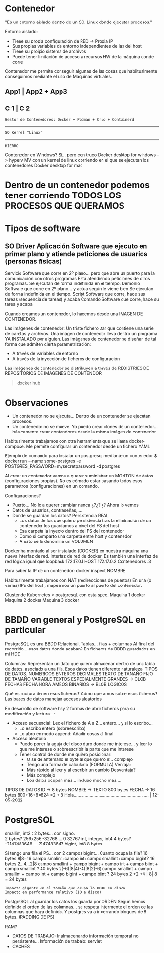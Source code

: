 # Contenedor

"Es un entorno aislado dentro de un SO. Linux donde ejecutar procesos."

Entorno aislado: 
- Tiene su propia configuración de RED -> Propia IP
- Sus propias variables de entorno independientes de las del host
- Tiene su proipio sistema de archivos
- Puede tener limitación de acceso a recursos HW de la máquina donde corre

Contenedor me permite conseguir algunas de las cosas que habiitualmente conseguimos mediante el uso de Maquinas virtuales.

App1     | App2 + App3
--------------------
C 1      | C 2
--------------------
    Gestor de Contenedores: Docker + Podman + Crio + Containerd
--------------------
    SO Kernel "Linux"
--------------------
    HIERRO

Contenedor en Windows? Si... pero con truco
Docker desktop for windows -> hyperv MV con un kernel de linux corriendo en el que se ejecutan los contenedores
Docker desktop for mac

# Dentro de un contenedor podemos tener corriendo TODOS LOS PROCESOS QUE QUERAMOS

# Tipos de software
SO
Driver
Aplicación          Software que ejecuto en primer plano y atiende peticiones de usuarios (personas físicas)
-------------------
Servicio            Software que corre en 2º plano... pero que abre un puerto para la comunicación con otros programas
                    Está atendiendo peticiones de otros programas.
                    Se ejecutan de forma indefinida en el tiempo.
Demonio             Software que corre en 2º plano... y actua según le viene bien
                    Se ejecutan de forma indefinida en el tiempo.
Script              Software que corre, hace sus tareas (secuencia de tareas) y acaba
Comando             Software que corre, hace su tarea y acaba

Cuando creamos un contenedor, lo hacemos desde una IMAGEN DE CONTENEDOR.

Las imágenes de contenedor:
Un triste fichero .tar que contiene una serie de caretas y archivos.
Una imágen de contenedor lleva dentro un programa YA INSTALADO por alguien.
Las imágenes de contenedor se diseñan de tal forma que admiten cierta parametrización:
- A través de variables de entorno
- A través de la inyección de ficheros de configuración

Las imágenes de contenedor se distribuyen a través de REGISTRIES DE REPOSITORIOS DE IMAGENES DE CONTENDOR:
>docker hub

# Observaciones
- Un contenedor no se ejecuta... Dentro de un contenedor se ejecutan procesos.
- Un contenedor no se mueve. Yo puedo crear clones de un contenedor... 
    básicamente crear contendores desde la misma imágen de contenedor
    

Habitualmente trabajamos con otra herramienta que se llama docker-compose.
Me permite configurar un contenedor desde un fichero YAML

Ejemplo de comando para instalar un postgresql mediante un contenedor
$ docker run --name some-postgres -e POSTGRES_PASSWORD=mysecretpassword -d postgres

Al crear un contenedor vamos a querer suministrar un MONTON de datos (configuraciones propias).
No es cómodo estar pasando todos esos parametros (configuraciones) en un comando.

Configuraciones?
- Puerto... No lo a querer cambiar nunca ¿?¿? ¿? Ahora lo vemos
- Datos de usuarios, contraseñas,....
- Donde se guardan los datos? Persistencia REAL
    - Los datos de los que quiero persistencia tras la eliminación de un contenedor los guardamos a nivel del FS del host
    - Esa carpeta la inyecto dentro del FS del contenedor
    - Como si comparto una carpeta entre host y contenedor
    - A esto se le denomina un VOLUMEN

Docker ha montado al ser instalado (DOCKER) en nuestra máquina una nueva interfaz de red.
Interfaz de red de docker: Es también una interfaz de red lógica igual que loopback
    172.17.0.1 HOST
    172.17.0.2  Contenedores
            .3

Para saber la IP de un contenedor: 
docker inspect NOMBRE

Habitualmente trabajamos con NAT (redirecciones de puertos)
En una (o varias) IPs del host , mapeamos un puerto al puerto del contenedor:


Cluster de Kubernetes < postgresql. con esta spec.
Maquina 1
    docker
Maquina 2
    docker
Maquina 3
    docker
    
    
# BBDD en general y PostgreSQL en particular

PostgreSQL  es una BBDD Relacional. 
Tablas... filas + columnas
Al final del recorrido... esos datos donde acaban? En ficheros de BBDD guardados en mi HDD

Columnas: Representan un dato que quiero almacenar dentro de una tabla de datos, asociado a una fila.
Esos datos tienen diferente naturaleza: TIPOS DE DATOS.
NUMERICOS
    ENTEROS
    DECIMALES
TEXTO
    DE TANAÑO FIJO
    DE TAMAÑO VARIABLE
    TEXTOS ESPECIALMENTE GRANDES -> CLOB
FECHAS
    FECHA
    HORA
    AMBOS
BINARIOS -> BLOB
LOGICOS

Qué estructura tienen esos ficheros? Cómo operamos sobre esos ficheros?
Las bases de datos manejan accesos aleatorios

En desarrollo de software hay 2 formas de abrir ficheros para su modificación y lectura...:
- Acceso secuencial: Leo el fichero de A a Z... entero... y si lo escribo...
    - Lo escribo entero (sobreescribo)
    - Lo abro en modo append: Añadir cosas al final
- Acceso aleatorio
    - Puedo poner la aguja del disco duro donde me interese... y leer lo que me interese o sobreescribir la parte que me interese
    - Tener control de donde me quiero posicionar:
        - O se de antemano el byte al que quiero ir... complejo 
        - Tengo una forma de calcularlo (FORMULA)
    Ventaja:
        - Más rápido al leer y al escribir un cambio
    Desventaja?
        - Más complejo
        - Los datos ocupan más... incluso mucho más....

TIPOS DE DATOS
ID -> 8 bytes
NOMBRE -> TEXTO 800 bytes
FECHA -> 16 bytes
800+16+8=824 *2 + 8
Hola............................................................. | 12-05-2022

# PostgreSQL
smallint, int2 :       2 bytes... con signo.       
2 bytes? 256x256    -32768 ... 0 32767
int, integer, int4
4 bytes?            -2147483648 ... 2147483647
bigint, int8
8 bytes

Si tengo una fila el PS... 
    con 2 campos bigint... Cuanto ocupa la fila? 16 bytes
    8|8=16
    campo smalint+campo int+campo smallint+campo bigint? 16 bytes
    2...4...2|8
    campo smallint + campo bigint + campo int + campo biint + campo smallint ? 40 bytes
    2(-6)|8|4(-4)|8|2(-6)
    campo smallint + campo smallint + campo int + campo bigint + campo biint ? 24 bytes
    2 +2 +4 | 8| 8 = 24 bytes
    
    Impacto gigante en el tamaño que ocupa la BBDD en disco
    Impacto en performance relativo (IO a disco)

PostgreSQL al guardar los datos los guarda por ORDEN Segun hemos definido el orden de las columnas... se respeta intermente el orden de las columnas que haya definido.
Y postgres va a ir cerrando bloques de 8 bytes. (PADDING DE PS)


RAM?
- DATOS DE TRABAJO: Ir almacenando información temporal no persistente... Información de trabajo: servlet
- CACHES



